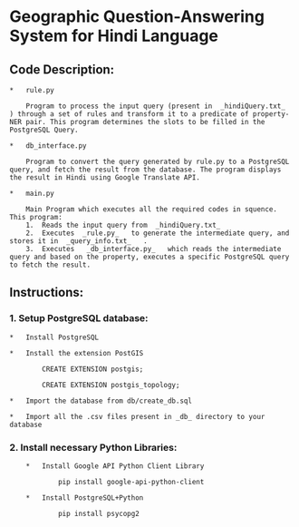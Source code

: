 # Geographic Question-Answering System for Hindi Language

Code Description:
-----------------

	*	rule.py

		Program to process the input query (present in  _hindiQuery.txt_  ) through a set of rules and transform it to a predicate of property-NER pair. This program determines the slots to be filled in the PostgreSQL Query.

	*	db_interface.py

		Program to convert the query generated by rule.py to a PostgreSQL query, and fetch the result from the database. The program displays the result in Hindi using Google Translate API.	

	*	main.py
	
		Main Program which executes all the required codes in squence. This program:
		1.	Reads the input query from  _hindiQuery.txt_ 	
		2.	Executes  _rule.py_   to generate the intermediate query, and stores it in  _query_info.txt_   .
		3.	Executes   _db_interface.py_   which reads the intermediate query and based on the property, executes a specific PostgreSQL query to fetch the result.


Instructions:
--------------

### 1.	Setup PostgreSQL database:

	*	Install PostgreSQL

	*	Install the extension PostGIS
			
			CREATE EXTENSION postgis;
			
			CREATE EXTENSION postgis_topology;

	*	Import the database from db/create_db.sql

	*	Import all the .csv files present in _db_ directory to your database

### 2.	Install necessary Python Libraries:
		*	Install Google API Python Client Library
				
				pip install google-api-python-client
		
		*	Install PostgreSQL+Python 
				
				pip install psycopg2
	